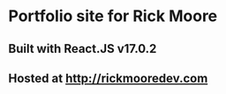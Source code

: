 # Portfolio site for Rick Moore

## Built with React.JS v17.0.2

## Hosted at http://rickmooredev.com 
